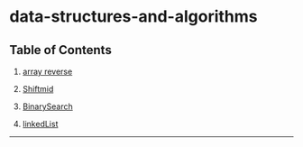 # data-structures-and-algorithms


## Table of Contents
1. [array reverse](https://github.com/waleed-401-advanced-javascript/data-structures-and-algorithms/pull/7)

2. [Shiftmid](https://github.com/waleed-401-advanced-javascript/data-structures-and-algorithms/pull/8)

3. [BinarySearch](https://github.com/waleed-401-advanced-javascript/data-structures-and-algorithms/pull/9)

5. [linkedList](challanges/linkedlist/README.md)

____________________________________________

